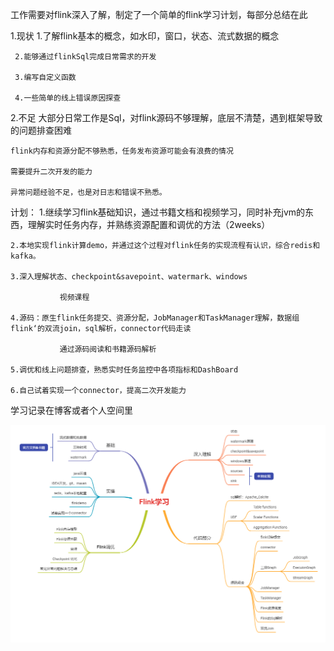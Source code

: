 
工作需要对flink深入了解，制定了一个简单的flink学习计划，每部分总结在此

1.现状
     1.了解flink基本的概念，如水印，窗口，状态、流式数据的概念

     2.能够通过flinkSql完成日常需求的开发

     3.编写自定义函数

     4.一些简单的线上错误原因探查

2.不足
    大部分日常工作是Sql，对flink源码不够理解，底层不清楚，遇到框架导致的问题排查困难

    flink内存和资源分配不够熟悉，任务发布资源可能会有浪费的情况

    需要提升二次开发的能力

    异常问题经验不足，也是对日志和错误不熟悉。





计划：
    1.继续学习flink基础知识，通过书籍文档和视频学习，同时补充jvm的东西，理解实时任务内存，并熟练资源配置和调优的方法（2weeks）

    2.本地实现flink计算demo，并通过这个过程对flink任务的实现流程有认识，综合redis和kafka。

    3.深入理解状态、checkpoint&savepoint、watermark、windows

               视频课程

    4.源码：原生flink任务提交、资源分配，JobManager和TaskManager理解，数据组flink‘的双流join，sql解析，connector代码走读

               通过源码阅读和书籍源码解析

    5.调优和线上问题排查，熟悉实时任务监控中各项指标和DashBoard

    6.自己试着实现一个connector，提高二次开发能力



学习记录在博客或者个人空间里


<img src="https://github.com/SakuraEd/Workspace/blob/main/pics/study_path_xmind.png">
